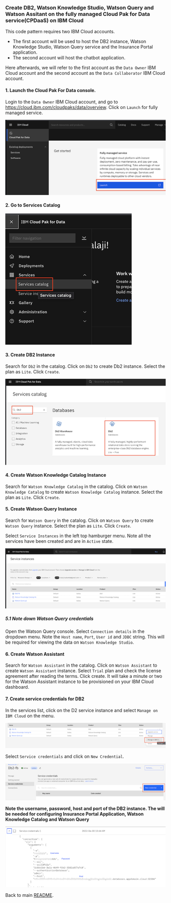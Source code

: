 ### Create DB2, Watson Knowledge Studio, Watson Query and Watson Assitant on the fully managed Cloud Pak for Data service(CPDaaS) on IBM Cloud 

This code pattern requires two IBM Cloud accounts. 
- The first account will be used to host the DB2 instance, Watson Knowledge Studio, Watson Query service and the Insurance Portal application.
- The second account will host the chatbot application.

Here afterwards, we will refer to the first account as the `Data Owner` IBM Cloud account and the second account as the `Data Collaborator` IBM Cloud account.


#### 1. Launch the Cloud Pak For Data console. 

Login to the `Data Owner` IBM Cloud account, and go to https://cloud.ibm.com/cloudpaks/data/overview. Click on `Launch` for fully managed service.

![launch_cpdaas](images/launch_cpdaas.png)

#### 2. Go to Services Catalog 

![service_catalog_cpdaas](images/service_catalog_cpdaas.png)

#### 3. Create DB2 Instance

Search for `Db2` in the catalog. Click on `Db2` to create Db2 instance. Select the plan as `Lite`. Click `Create`.

![create_db2](images/create_db2.png)

#### 4. Create Watson Knowledge Catalog Instance

Search for `Watson Knowledge Catalog` in the catalog. Click on `Watson Knowledge Catalog` to create `Watson Knowledge Catalog` instance. Select the plan as `Lite`. Click `Create`.

#### 5. Create Watson Query Instance

Search for `Watson Query` in the catalog. Click on `Watson Query` to create `Watson Query` instance. Select the plan as `Lite`. Click `Create`.


Select `Service Instances` in the left top hamburger menu. Note all the services have been created and are in `Active` state.

![services_list](images/services_list.png)


##### 5.1 Note down Watson Query credentials
Open the Watson Query console. Select `Connection details` in the dropdown menu. Note the `Host name`, `Port`, `User id` and `JDBC` string. This will be required for viewing the data on `Watson Knowledge Studio`.

#### 6. Create Watson Assistant

Search for `Watson Assistant` in the catalog. Click on `Watson Assistant` to create `Watson Assistant` instance. Select `Trial` plan and check the license agreement after reading the terms. Click create. It will take a minute or two for the Watson Assistant instance to be provisioned on your IBM Cloud dashboard.

#### 7. Create service credentials for DB2

In the services list, click on the D2 service instance and select `Manage on IBM Cloud` on the menu. 

![manage_in_cloud](images/manage_in_cloud.png)

Select `Service credentials` and click on `New Credential`.

![create_db2_credential](images/create_db2_credential.png)

**Note the username, password, host and port of the DB2 instance. The will be needed for configuring Insurance Portal Application, Watson Knowledge Catalog and Watson Query**

![note_credential](images/note_credential.png)

Back to main [README](README.md#2-create-ibm-cloud-services-instances).
